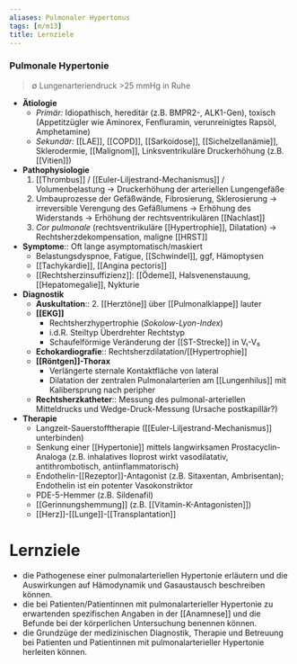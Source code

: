 ```yaml
---
aliases: Pulmonaler Hypertonus
tags: [m/m13]
title: Lernziele
---
```

### Pulmonale Hypertonie
> ∅ Lungenarteriendruck >25 mmHg in Ruhe
- **Ätiologie**
	- *Primär:* Idiopathisch, hereditär (z.B. BMPR2-, ALK1-Gen), toxisch (Appetitzügler wie Aminorex, Fenfluramin, verunreinigtes Rapsöl, Amphetamine)
	- *Sekundär:* [[LAE]], [[COPD]], [[Sarkoidose]], [[Sichelzellanämie]], Sklerodermie, [[Malignom]], Linksventrikuläre Druckerhöhung (z.B. [[Vitien]])
- **Pathophysiologie**
	1. [[Thrombus]] / [[Euler-Liljestrand-Mechanismus]] / Volumenbelastung → Druckerhöhung der arteriellen Lungengefäße
	2. Umbauprozesse der Gefäßwände, Fibrosierung, Sklerosierung → irreversible Verengung des Gefäßlumens → Erhöhung des Widerstands → Erhöhung der rechtsventrikulären [[Nachlast]]
	3. *Cor pulmonale* (rechtsventrikuläre [[Hypertrophie]], Dilatation) → Rechtsherzdekompensation, maligne [[HRST]]
- **Symptome**:: Oft lange asymptomatisch/maskiert
	- Belastungsdyspnoe, Fatigue, [[Schwindel]], ggf, Hämoptysen
	- [[Tachykardie]], [[Angina pectoris]]
	- [[Rechtsherzinsuffizienz]]: [[Ödeme]], Halsvenenstauung, [[Hepatomegalie]], Nykturie
- **Diagnostik**
	- **Auskultation**:: 2. [[Herztöne]] über [[Pulmonalklappe]] lauter
	- **[[EKG]]** 
		- Rechtsherzhypertrophie (*Sokolow-Lyon-Index*)
		- i.d.R. Steiltyp Überdrehter Rechtstyp
		- Schaufelförmige Veränderung der [[ST-Strecke]] in V₁-V₅ 
	- **Echokardiografie**:: Rechtsherzdilatation/[[Hypertrophie]]
	- **[[Röntgen]]-Thorax**
		- Verlängerte sternale Kontaktfläche von lateral
		- Dilatation der zentralen Pulmonalarterien am [[Lungenhilus]] mit Kalibersprung nach peripher
	- **Rechtsherzkatheter**:: Messung des pulmonal-arteriellen Mitteldrucks und Wedge-Druck-Messung (Ursache postkapillär?)
- **Therapie**
	- Langzeit-Sauerstofftherapie ([[Euler-Liljestrand-Mechanismus]] unterbinden)
	- Senkung einer [[Hypertonie]] mittels langwirksamen Prostacyclin-Analoga (z.B. inhalatives Iloprost wirkt vasodilatativ, antithrombotisch, antiinflammatorisch)
	- Endothelin-[[Rezeptor]]-Antagonist (z.B. Sitaxentan, Ambrisentan); Endothelin ist ein potenter Vasokonstriktor
	- PDE-5-Hemmer (z.B. Sildenafil)
	- [[Gerinnungshemmung]] (z.B. [[Vitamin-K-Antagonisten]])
	- [[Herz]]-[[Lunge]]-[[Transplantation]]


# Lernziele
- die Pathogenese einer pulmonalarteriellen Hypertonie erläutern und die Auswirkungen auf Hämodynamik und Gasaustausch beschreiben können. 
- die bei Patienten/Patientinnen mit pulmonalarterieller Hypertonie zu erwartenden spezifischen Angaben in der [[Anamnese]] und die Befunde bei der körperlichen Untersuchung benennen können.
- die Grundzüge der medizinischen Diagnostik, Therapie und Betreuung bei Patienten und Patientinnen mit pulmonalarterieller Hypertonie herleiten können.

